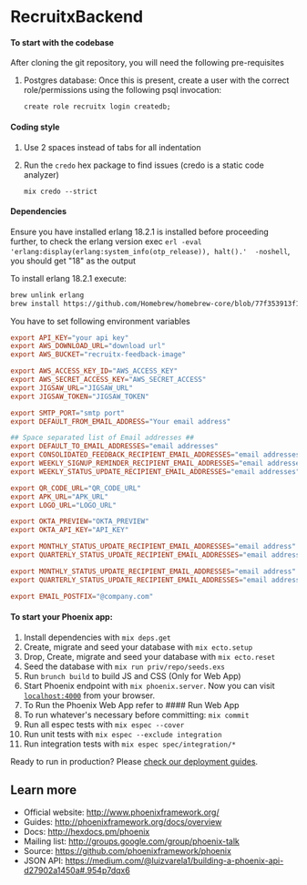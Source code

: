# RecruitxBackend

#### To start with the codebase
After cloning the git repository, you will need the following pre-requisites
  1. Postgres database: Once this is present, create a user with the correct role/permissions using the following psql invocation:

      `create role recruitx login createdb;`

#### Coding style
  1. Use 2 spaces instead of tabs for all indentation
  2. Run the `credo` hex package to find issues (credo is a static code analyzer)

      `mix credo --strict`

#### Dependencies
Ensure you have installed erlang 18.2.1 is installed before proceeding further, to check the erlang version exec `erl -eval 'erlang:display(erlang:system_info(otp_release)), halt().'  -noshell`, you should get "18" as the output

To install erlang 18.2.1 execute:

```bash
brew unlink erlang
brew install https://github.com/Homebrew/homebrew-core/blob/77f353913f1e0edd7ba592308da2aa70e26570e1/Formula/erlang.rb
```

You have to set following environment variables

```rc
export API_KEY="your api key"
export AWS_DOWNLOAD_URL="download url"
export AWS_BUCKET="recruitx-feedback-image"

export AWS_ACCESS_KEY_ID="AWS_ACCESS_KEY"
export AWS_SECRET_ACCESS_KEY="AWS_SECRET_ACCESS"
export JIGSAW_URL="JIGSAW_URL"
export JIGSAW_TOKEN="JIGSAW_TOKEN"

export SMTP_PORT="smtp port"
export DEFAULT_FROM_EMAIL_ADDRESS="Your email address"

## Space separated list of Email addresses ##
export DEFAULT_TO_EMAIL_ADDRESSES="email addresses"
export CONSOLIDATED_FEEDBACK_RECIPIENT_EMAIL_ADDRESSES="email addressess"
export WEEKLY_SIGNUP_REMINDER_RECIPIENT_EMAIL_ADDRESSES="email addressess"
export WEEKLY_STATUS_UPDATE_RECIPIENT_EMAIL_ADDRESSES="email addresses"

export QR_CODE_URL="QR_CODE_URL"
export APK_URL="APK_URL"
export LOGO_URL="LOGO_URL"

export OKTA_PREVIEW="OKTA_PREVIEW"
export OKTA_API_KEY="API_KEY"

export MONTHLY_STATUS_UPDATE_RECIPIENT_EMAIL_ADDRESSES="email address"
export QUARTERLY_STATUS_UPDATE_RECIPIENT_EMAIL_ADDRESSES="email address"

export MONTHLY_STATUS_UPDATE_RECIPIENT_EMAIL_ADDRESSES="email address"
export QUARTERLY_STATUS_UPDATE_RECIPIENT_EMAIL_ADDRESSES="email address"

export EMAIL_POSTFIX="@company.com"
```

#### To start your Phoenix app:
  1. Install dependencies with `mix deps.get`
  2. Create, migrate and seed your database with `mix ecto.setup`
  3. Drop, Create, migrate and seed your database with `mix ecto.reset`
  4. Seed the database with `mix run priv/repo/seeds.exs`
  5. Run `brunch build` to build JS and CSS (Only for Web App)
  6. Start Phoenix endpoint with `mix phoenix.server`. Now you can visit [`localhost:4000`](http://localhost:4000) from your browser.
  7. To Run the Phoenix Web App refer to #### Run Web App
  8. To run whatever's necessary before committing: `mix commit`
  9. Run all espec tests with `mix espec --cover`
  10. Run unit tests with `mix espec --exclude integration`
  11. Run integration tests with `mix espec spec/integration/*`

Ready to run in production? Please [check our deployment guides](http://www.phoenixframework.org/docs/deployment).

## Learn more

  * Official website: http://www.phoenixframework.org/
  * Guides: http://phoenixframework.org/docs/overview
  * Docs: http://hexdocs.pm/phoenix
  * Mailing list: http://groups.google.com/group/phoenix-talk
  * Source: https://github.com/phoenixframework/phoenix
  * JSON API: https://medium.com/@luizvarela1/building-a-phoenix-api-d27902a1450a#.954p7dqx6
